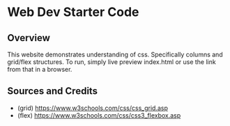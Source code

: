 # Web Dev Starter Code

## Overview

This website demonstrates understanding of css. Specifically columns and grid/flex structures. To run, simply live preview index.html or use the link from that in a browser.

## Sources and Credits

- (grid) https://www.w3schools.com/css/css_grid.asp
- (flex) https://www.w3schools.com/css/css3_flexbox.asp
